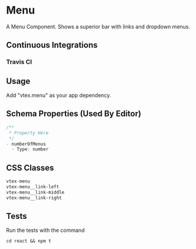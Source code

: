 # Menu

A Menu Component. Shows a superior bar with links and dropdown menus.

## Continuous Integrations 

### Travis CI 

## Usage

Add "vtex.menu" as your app dependency.

## Schema Properties (Used By Editor)

``` javascript
/**
 * Property Here
 */
- numberOfMenus
  - Type: number
```

## CSS Classes

```css
vtex-menu
vtex-menu__link-left
vtex-menu__link-middle
vtex-menu__link-right
```

## Tests

Run the tests with the command
```
cd react && npm t
```
